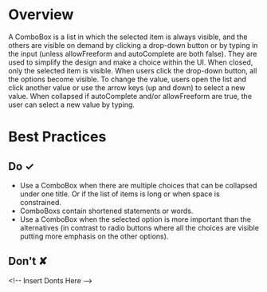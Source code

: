 # Overview
A ComboBox is a list in which the selected item is always visible, and the others are visible on demand by clicking a drop-down button or by typing in the input (unless allowFreeform and autoComplete are both false). They are used to simplify the design and make a choice within the UI. When closed, only the selected item is visible. When users click the drop-down button, all the options become visible. To change the value, users open the list and click another value or use the arrow keys (up and down) to select a new value. When collapsed if autoComplete and&#x2F;or allowFreeform are true, the user can select a new value by typing.

# Best Practices

## Do &#10003;
- Use a ComboBox when there are multiple choices that can be collapsed under one title. Or if the list of items is long or when space is constrained.
- ComboBoxs contain shortened statements or words.
- Use a ComboBox when the selected option is more important than the alternatives (in contrast to radio buttons where all the choices are visible putting more emphasis on the other options).

## Don't &#10008;
&lt;!-- Insert Donts Here --&gt;